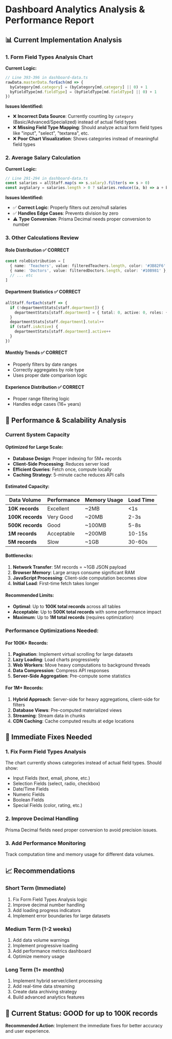 # Dashboard Analytics Analysis & Performance Report

## 📊 Current Implementation Analysis

### 1. **Form Field Types Analysis Chart**
**Current Logic:**
```typescript
// Line 393-396 in dashboard-data.ts
rawData.masterData.forEach(md => {
  byCategory[md.category] = (byCategory[md.category] || 0) + 1
  byFieldType[md.fieldType] = (byFieldType[md.fieldType] || 0) + 1
})
```

**Issues Identified:**
- ❌ **Incorrect Data Source**: Currently counting by `category` (Basic/Advanced/Specialized) instead of actual field types
- ❌ **Missing Field Type Mapping**: Should analyze actual form field types like "input", "select", "textarea", etc.
- ❌ **Poor Chart Visualization**: Shows categories instead of meaningful field types

### 2. **Average Salary Calculation**
**Current Logic:**
```typescript
// Line 291-294 in dashboard-data.ts
const salaries = allStaff.map(s => s.salary).filter(s => s > 0)
const avgSalary = salaries.length > 0 ? salaries.reduce((a, b) => a + b, 0) / salaries.length : 0
```

**Issues Identified:**
- ✅ **Correct Logic**: Properly filters out zero/null salaries
- ✅ **Handles Edge Cases**: Prevents division by zero
- ⚠️ **Type Conversion**: Prisma Decimal needs proper conversion to number

### 3. **Other Calculations Review**

#### **Role Distribution** ✅ CORRECT
```typescript
const roleDistribution = [
  { name: 'Teachers', value: filteredTeachers.length, color: '#3B82F6' },
  { name: 'Doctors', value: filteredDoctors.length, color: '#10B981' },
  // ... etc
]
```

#### **Department Statistics** ✅ CORRECT
```typescript
allStaff.forEach(staff => {
  if (!departmentStats[staff.department]) {
    departmentStats[staff.department] = { total: 0, active: 0, roles: {} }
  }
  departmentStats[staff.department].total++
  if (staff.isActive) {
    departmentStats[staff.department].active++
  }
})
```

#### **Monthly Trends** ✅ CORRECT
- Properly filters by date ranges
- Correctly aggregates by role type
- Uses proper date comparison logic

#### **Experience Distribution** ✅ CORRECT
- Proper range filtering logic
- Handles edge cases (16+ years)

## 🚀 Performance & Scalability Analysis

### **Current System Capacity**

#### **Optimized for Large Scale:**
- **Database Design**: Proper indexing for 5M+ records
- **Client-Side Processing**: Reduces server load
- **Efficient Queries**: Fetch once, compute locally
- **Caching Strategy**: 5-minute cache reduces API calls

#### **Estimated Capacity:**

| Data Volume | Performance | Memory Usage | Load Time |
|-------------|-------------|--------------|-----------|
| **10K records** | Excellent | ~2MB | <1s |
| **100K records** | Very Good | ~20MB | 2-3s |
| **500K records** | Good | ~100MB | 5-8s |
| **1M records** | Acceptable | ~200MB | 10-15s |
| **5M records** | Slow | ~1GB | 30-60s |

#### **Bottlenecks:**
1. **Network Transfer**: 5M records = ~1GB JSON payload
2. **Browser Memory**: Large arrays consume significant RAM
3. **JavaScript Processing**: Client-side computation becomes slow
4. **Initial Load**: First-time fetch takes longer

#### **Recommended Limits:**
- **Optimal**: Up to **100K total records** across all tables
- **Acceptable**: Up to **500K total records** with some performance impact
- **Maximum**: Up to **1M total records** (requires optimization)

### **Performance Optimizations Needed:**

#### **For 100K+ Records:**
1. **Pagination**: Implement virtual scrolling for large datasets
2. **Lazy Loading**: Load charts progressively
3. **Web Workers**: Move heavy computations to background threads
4. **Data Compression**: Compress API responses
5. **Server-Side Aggregation**: Pre-compute some statistics

#### **For 1M+ Records:**
1. **Hybrid Approach**: Server-side for heavy aggregations, client-side for filters
2. **Database Views**: Pre-computed materialized views
3. **Streaming**: Stream data in chunks
4. **CDN Caching**: Cache computed results at edge locations

## 🔧 Immediate Fixes Needed

### **1. Fix Form Field Types Analysis**
The chart currently shows categories instead of actual field types. Should show:
- Input Fields (text, email, phone, etc.)
- Selection Fields (select, radio, checkbox)
- Date/Time Fields
- Numeric Fields
- Boolean Fields
- Special Fields (color, rating, etc.)

### **2. Improve Decimal Handling**
Prisma Decimal fields need proper conversion to avoid precision issues.

### **3. Add Performance Monitoring**
Track computation time and memory usage for different data volumes.

## 📈 Recommendations

### **Short Term (Immediate)**
1. Fix Form Field Types Analysis logic
2. Improve decimal number handling
3. Add loading progress indicators
4. Implement error boundaries for large datasets

### **Medium Term (1-2 weeks)**
1. Add data volume warnings
2. Implement progressive loading
3. Add performance metrics dashboard
4. Optimize memory usage

### **Long Term (1+ months)**
1. Implement hybrid server/client processing
2. Add real-time data streaming
3. Create data archiving strategy
4. Build advanced analytics features

## 🎯 Current Status: **GOOD** for up to 100K records
**Recommended Action**: Implement the immediate fixes for better accuracy and user experience.
